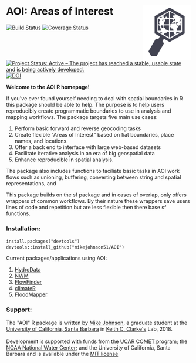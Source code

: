 # AOI: Areas of Interest <img src="man/figures/logo.png" width=130 height = 150 align="right" />

[![Build Status][image-1]][1] 
[![Coverage Status](https://img.shields.io/coveralls/mikejohnson51/AOI.svg)](https://coveralls.io/r/mikejohnson51/AOI?branch=master)
[![Project Status: Active – The project has reached a stable, usable state and is being actively developed.](https://www.repostatus.org/badges/latest/active.svg)](https://www.repostatus.org/#active)
[![DOI][image-3]][3]


**Welcome to the AOI R homepage!** <br>

If you've ever found yourself needing to deal with spatial boundaries in R this package should be able to help. The purpose is to help users reproducibly create programmatic  boundaries to use in analysis and mapping workflows. The package targets five main use cases:

1. Perform basic forward and reverse geocoding tasks
2. Create flexible "Areas of Interest" based on fiat boundaries, place names, and locations. 
3. Offer a back end to interface with large web-based datasets 
4. Facilitate iterative analysis in an era of big geospatial data
5. Enhance reproducible in spatial analysis.

The package also includes functions to faciliate basic tasks in AOI work flows such as unioning, buffering, converting between string and spatial representations, and 

This package builds on the sf package and in cases of overlap, only offers wrappers of common workflows. By their nature these wrappers save users lines of code and repetition but are less flexible then there base sf functions. 

### Installation:

	install.packages("devtools")
	devtools::install_github("mikejohnson51/AOI")

Current packages/applications using AOI:

1. [HydroData][9]
2. [NWM][10]
3. [FlowFinder][11]
4. [climateR][18]
5. [FloodMapper][19]

### Support:

The "AOI" R package is written by [Mike Johnson][12], a graduate student at the [University of California, Santa Barbara][13] in [Keith C. Clarke's][14] Lab, 2018. <br><br>
Development is supported with funds from the [UCAR COMET program][15]; the [NOAA National Water Center][16]; and the University of California, Santa Barbara and is available under the [MIT license][17]

[1]:	https://travis-ci.org/mikejohnson51/AOI
[2]:	https://coveralls.io/github/mikejohnson51/AOI?branch=master
[3]:	https://zenodo.org/badge/latestdoi/139353238
[4]:	./articles/clipAreas.html
[5]:	./articles/stateCounty.html
[6]:	./articles/clipAreas.html
[7]:	./articles/tools.html
[8]:	./articles/useCases.html
[9]:	https://github.com/mikejohnson51/HydroData
[10]:	https://github.com/mikejohnson51/NWM
[11]:	https://github.com/mikejohnson51/FlowFinder
[12]:	https://mikejohnson51.github.io
[13]:	https://geog.ucsb.edu
[14]:	http://www.geog.ucsb.edu/~kclarke/
[15]:	http://www.comet.ucar.edu
[16]:	http://water.noaa.gov
[17]:	https://opensource.org/licenses/MIT
[18]:   https://github.com/mikejohnson51/climateR
[19]:   https://github.com/mikejohnson51/LivingFlood

[image-1]:	https://travis-ci.org/mikejohnson51/AOI.svg?branch=master
[image-2]:	https://img.shields.io/coveralls/github/mikejohnson51/AOI.svg
[image-3]:	https://zenodo.org/badge/139353238.svg
